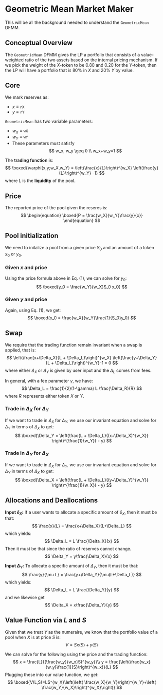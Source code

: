 # Geometric Mean Market Maker
This will be all the background needed to understand the `GeometricMean` DFMM.

## Conceptual Overview
The `GeometricMean` DFMM gives the LP a portfolio that consists of a value-weighted ratio of the two assets based on the internal pricing mechanism.
If we pick the weight of the $X$-token to be $0.80$ and $0.20$ for the $Y$-token, then the LP will have a portfolio that is 80% in $X$ and 20% $Y$ by value.

## Core
We mark reserves as:
- $x \equiv \mathtt{rX}$
- $y \equiv \mathtt{rY}$

`GeometricMean` has two variable parameters:
- $w_X \equiv \mathtt{wX}$ 
- $w_Y \equiv \mathtt{wY}$ 
- These parameters must satisfy 
$$
w_x, w_y \geq 0 \\
w_x+w_y=1 
$$

The **trading function** is:
$$
\boxed{\varphi(x,y;w_X,w_Y) = \left(\frac{x}{L}\right)^{w_X} \left(\frac{y}{L}\right)^{w_Y} -1}
$$
where $L$ is the **liquidity** of the pool. 

## Price
The reported price of the pool given the reseres is:
$$
\begin{equation}
\boxed{P = \frac{w_X}{w_Y}\frac{y}{x}}
\end{equation}
$$

## Pool initialization
We need to initalize a pool from a given price $S_0$ and an amount of a token $x_0$ or $y_0$. 


### Given $x$ and price
Using the price formula above in Eq. (1), we can solve for $y_0$: 
$$
\boxed{y_0 = \frac{w_Y}{w_X}S_0 x_0}
$$

### Given $y$ and price
Again, using Eq. (1), we get:
$$
\boxed{x_0 = \frac{w_X}{w_Y}\frac{1}{S_0}y_0}
$$

## Swap 
We require that the trading function remain invariant when a swap is applied, that is:
$$
\left(\frac{x+\Delta_X}{L + \Delta_L}\right)^{w_X} \left(\frac{y+\Delta_Y}{L + \Delta_L}\right)^{w_Y}-1 = 0
$$
where either $\Delta_X$ or $\Delta_Y$ is given by user input and the $\Delta_L$ comes from fees.

In general, with a fee parameter $\gamma$, we have:
$$
\Delta_L = \frac{1}{2}(1-\gamma) L \frac{\Delta_R}{R}
$$
where $R$ represents either token $X$ or $Y$.

### Trade in $\Delta_X$ for $\Delta_Y$
If we want to trade in $\Delta_X$ for $\Delta_Y$, 
we use our invariant equation and solve for $\Delta_Y$ in terms of $\Delta_X$ to get:
$$
\boxed{\Delta_Y = \left(\frac{L + \Delta_L}{(x+\Delta_X)^{w_X}} \right)^{\frac{1}{w_Y}} - y}
$$

### Trade in $\Delta_Y$ for $\Delta_X$
If we want to trade in $\Delta_X$ for $\Delta_Y$, 
we use our invariant equation and solve for $\Delta_Y$ in terms of $\Delta_X$ to get:
$$
\boxed{\Delta_X = \left(\frac{L + \Delta_L}{(y+\Delta_Y)^{w_Y}} \right)^{\frac{1}{w_X}} - y}
$$


## Allocations and Deallocations
**Input $\delta_X$:** If a user wants to allocate a specific amount of $\delta_X$, then it must be that:
$$
\frac{x}{L} = \frac{x+\Delta_X}{L+\Delta_L}
$$
which yields:
$$
\Delta_L = L \frac{\Delta_X}{x}
$$
Then it must be that since the ratio of reserves cannot change.
$$
\Delta_Y = y\frac{\Delta_X}{x} 
$$

**Input $\Delta_Y$:** To allocate a specific amount of $\Delta_Y$, then it must be that:
$$
\frac{y}{\mu L} = \frac{y+\Delta_Y}{\mu(L+\Delta_L)}
$$
which yields:
$$
\Delta_L = L \frac{\Delta_Y}{y}
$$
and we likewise get
$$
\Delta_X = x\frac{\Delta_Y}{y}
$$


## Value Function via $L$ and $S$
Given that we treat $Y$ as the numeraire, we know that the portfolio value of a pool when $X$ is at price $S$ is:
$$
V = Sx(S) + y(S)
$$

We can solve for the following using the price and the trading function:
$$
x = \frac{L}{(\frac{w_y}{w_x}S)^{w_y}}\\
y = \frac{\left(\frac{w_x}{w_y}\frac{1}{S}\right)^{w_x}}{L}
$$
Plugging these into our value function, we get:
$$
\boxed{V(L,S)=LS^{w_X}\left(\left( \frac{w_X}{w_Y}\right)^{w_Y}+\left( \frac{w_Y}{w_X}\right)^{w_X}\right)}
$$


